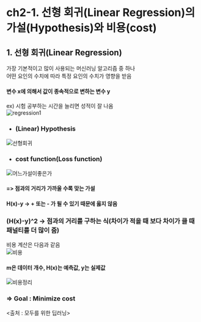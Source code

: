 # ch2-1. 선형 회귀(Linear Regression)의 가설(Hypothesis)와 비용(cost)  

## 1. 선형 회귀(Linear Regression)  
가장 기본적이고 많이 사용되는 머신러닝 알고리즘 중 하나  
어떤 요인의 수치에 따라 특정 요인의 수치가 영향을 받음  
#### 변수 x에 의해서 값이 종속적으로 변하는 변수 y  
ex) 시험 공부하는 시간을 늘리면 성적이 잘 나옴  
![regression1](https://user-images.githubusercontent.com/31130917/107740649-faf26b80-6d4e-11eb-8e46-78953e432a91.PNG)  
  
* ### (Linear) Hypothesis  
![선형회귀](https://user-images.githubusercontent.com/31130917/107740645-f9c13e80-6d4e-11eb-94d6-23b54f76c555.PNG)  
  
* ### cost function(Loss function)  
![어느가설이좋은가](https://user-images.githubusercontent.com/31130917/107740932-88ce5680-6d4f-11eb-87ee-e1f72643d40c.PNG)  
#### => 점과의 거리가 가까울 수록 맞는 가설  
#### H(x)-y -> + 또는 - 가 될 수 있기 때문에 옳지 않음  
### (H(x)-y)^2 -> 점과의 거리를 구하는 식(차이가 적을 때 보다 차이가 클 때 패널티를 더 많이 줌)  
비용 계산은 다음과 같음  
![비용](https://user-images.githubusercontent.com/31130917/107741332-4d805780-6d50-11eb-8f29-d7e6213617b8.PNG)  
#### m은 데이터 개수, H(x)는 예측값, y는 실제값  
  
![비용정리](https://user-images.githubusercontent.com/31130917/107741538-b7006600-6d50-11eb-9131-7ed853a43450.PNG)  
### => Goal : Minimize cost  
<출처 : 모두를 위한 딥러닝>
